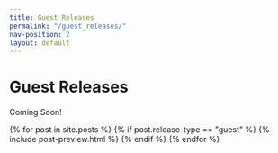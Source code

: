 ```yaml
---
title: Guest Releases
permalink: "/guest_releases/"
nav-position: 2
layout: default
---
```


<h1 class="page-heading">Guest Releases</h1>
<p>Coming Soon!</p>
<div class="post-list">
{% for post in site.posts %}
{% if post.release-type == "guest" %}
{% include post-preview.html %}
{% endif %}
{% endfor %}
</div>
